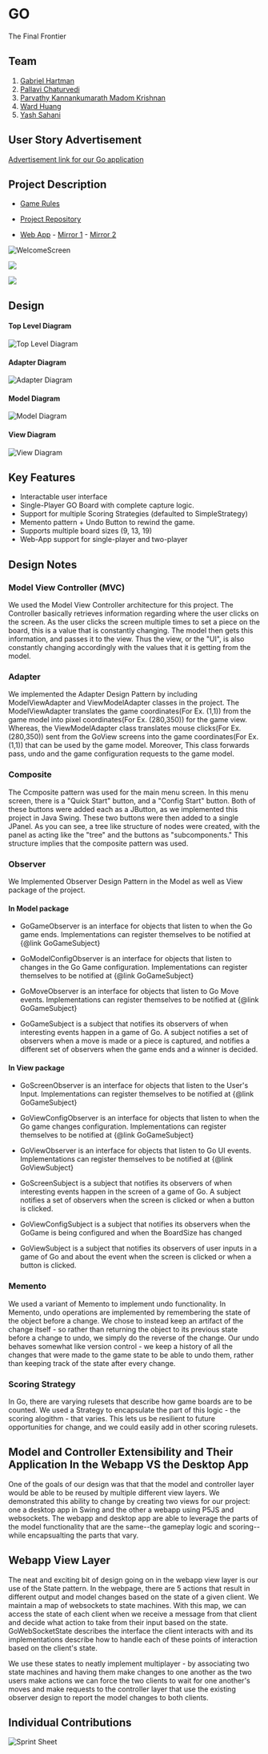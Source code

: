 # GO

The Final Frontier

## Team

1. [Gabriel Hartman](https://github.com/ghartman1620)
2. [Pallavi Chaturvedi](https://github.com/pallavichaturvedi)
3. [Parvathy Kannankumarath Madom Krishnan](https://github.com/parvathysjsu)
4. [Ward Huang](https://github.com/Huang-W)
5. [Yash Sahani](https://github.com/ysahani)


## User Story Advertisement

[Advertisement link for our Go application](https://www.youtube.com/watch?v=v47HjLz63co&feature=youtu.be)

## Project Description

* [Game Rules](https://senseis.xmp.net/?BasicRulesOfGo) 

* [Project Repository](https://github.com/nguyensjsu/fa19-202-underwater-softball) 

* [Web App](http://underwater-softball-go.com/) - [Mirror 1](http://go-underwater-softball.net/) - [Mirror 2](http://gabrielhart.webfactional.com/)

![WelcomeScreen](/readme/WelcomeScreen.png)

![](/readme/ConfigStart-min.gif)

![](/readme/GoGame-min.gif)

## Design

#### Top Level Diagram
![Top Level Diagram](/design/1-TopLevelDiagram.png)

#### Adapter Diagram
![Adapter Diagram](/design/2-GoAdapterDiagram.png)

#### Model Diagram
![Model Diagram](/design/3-GoModelDiagram.png)

#### View Diagram
![View Diagram](/design/4-GoViewDiagram.png)

## Key Features
* Interactable user interface
* Single-Player GO Board with complete capture logic.
* Support for multiple Scoring Strategies (defaulted to SimpleStrategy)
* Memento pattern + Undo Button to rewind the game.
* Supports multiple board sizes (9, 13, 19)
* Web-App support for single-player and two-player

## Design Notes

### Model View Controller (MVC)
We used the Model View Controller architecture for this project.  The Controller basically retrieves information regarding where the user clicks on the screen. As the user clicks the screen multiple times to set a piece on the board, this is a value that is constantly changing.  The model then gets this information, and passes it to the view.  Thus the view, or the "UI", is also constantly changing accordingly with the values that it is getting from the model.  

### Adapter
We implemented the Adapter Design Pattern by including ModelViewAdapter and ViewModelAdapter classes in the project. The ModelViewAdapter translates the game coordinates(For Ex. (1,1)) from the game model into pixel coordinates(For Ex. (280,350)) for the game view. Whereas, the ViewModelAdapter class translates mouse clicks(For Ex. (280,350)) sent from the GoView screens into the game coordinates(For Ex. (1,1)) that can be used by the game model. Moreover, This class forwards pass, undo and the game configuration requests to the game model.

### Composite
The Ccmposite pattern was used for the main menu screen.  In this menu screen, there is a "Quick Start" button, and a "Config Start" button.  Both of these buttons were added each as a JButton, as we implemented this project in Java Swing.  These two buttons were then added to a single JPanel.  As you can see, a tree like structure of nodes were created, with the panel as acting like the "tree" and the buttons as "subcomponents."  This structure implies that the composite pattern was used.

### Observer
We Implemented Observer Design Pattern in the Model as well as View package of the project.

#### In Model package 

* GoGameObserver is an interface for objects that listen to when the Go game ends. Implementations can register themselves to   be notified at {@link GoGameSubject}

* GoModelConfigObserver is an interface for objects that listen to changes in the Go Game configuration. Implementations         can register themselves to be notified at {@link GoGameSubject}

* GoMoveObserver is an interface for objects that listen to Go Move events. Implementations can register themselves to be       notified at {@link GoGameSubject}

* GoGameSubject is a subject that notifies its observers of when interesting events happen in a game of Go. A subject notifies   a set of observers when a move is made or a piece is captured, and notifies a different set of observers when the game ends   and a winner is decided.
 
#### In View package

* GoScreenObserver is an interface for objects that listen to the User's Input. Implementations can register themselves to be   notified at {@link GoGameSubject}

* GoViewConfigObserver is an interface for objects that listen to when the Go game changes configuration. Implementations can   register themselves to be notified at {@link GoGameSubject}

* GoViewObserver is an interface for objects that listen to Go UI events. Implementations can register themselves to be         notified at {@link GoViewSubject}

* GoScreenSubject is a subject that notifies its observers of when interesting events happen in the screen of a game of Go. A   subject notifies a set of observers when the screen is clicked or when a button is clicked.

* GoViewConfigSubject is a subject that notifies its observers when the GoGame is being configured and when the BoardSize has   changed

* GoViewSubject is a subject that notifies its observers of user inputs in a game of Go and about the event when the screen is   clicked or when a button is clicked.
 

### Memento
We used a variant of Memento to implement undo functionality. In Memento, undo operations are implemented by remembering the state of the object before a change. We chose to instead keep an artifact of the change itself - so rather than returning the object to its previous state before a change to undo, we simply do the reverse of the change. Our undo behaves somewhat like version control - we keep a history of all the changes that were made to the game state to be able to undo them, rather than keeping track of the state after every change.

### Scoring Strategy
In Go, there are varying rulesets that describe how game boards are to be counted. We used a Strategy to encapsulate the part of this logic - the scoring alogithm - that varies. This lets us be resilient to future opportunities for change, and we could easily add in other scoring rulesets.

## Model and Controller Extensibility and Their Application In the Webapp VS the Desktop App
One of the goals of our design was that that the model and controller layer would be able to be reused by multiple different view layers. We demonstrated this ability to change by creating two views for our project: one a desktop app in Swing and the other a webapp using P5JS and websockets. The webapp and desktop app are able to leverage the parts of the model functionality that are the same--the gameplay logic and scoring--while encapsualting the parts that vary. 

## Webapp View Layer
The neat and exciting bit of design going on in the webapp view layer is our use of the State pattern. In the webpage, there are 5 actions that result in different output and model changes based on the state of a given client. We maintain a map of websockets to state machines. With this map, we can access the state of each client when we receive a message from that client and decide what action to take from their input based on the state. GoWebSocketState describes the interface the client interacts with and its implementations describe how to handle each of these points of interaction based on the client's state.

We use these states to neatly implement multiplayer - by associating two state machines and having them make changes to one another as the two users make actions we can force the two clients to wait for one another's moves and make requests to the controller layer that use the existing observer design to report the model changes to both clients. 


## Individual Contributions

![Sprint Sheet](/readme/sprint_sheet.png)
